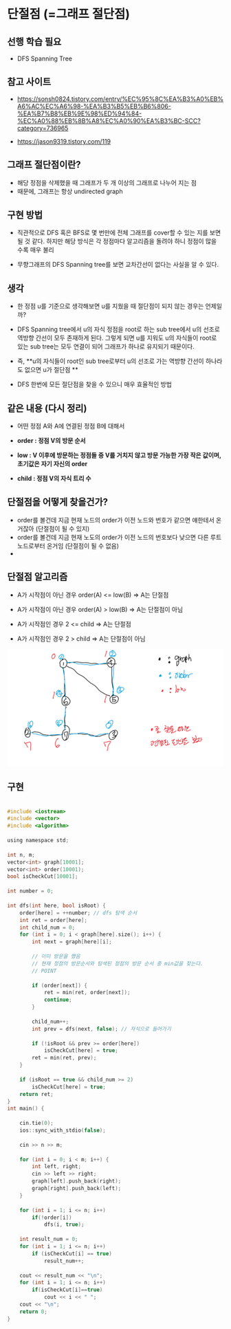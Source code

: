 # 단절점 (=그래프 절단점)

## 선행 학습 필요

- DFS Spanning Tree

## 참고 사이트

- https://sonsh0824.tistory.com/entry/%EC%95%8C%EA%B3%A0%EB%A6%AC%EC%A6%98-%EA%B3%B5%EB%B6%806-%EA%B7%B8%EB%9E%98%ED%94%84-%EC%A0%88%EB%8B%A8%EC%A0%90%EA%B3%BC-SCC?category=736965

- https://jason9319.tistory.com/119


## 그래프 절단점이란?

- 해당 정점을 삭제했을 때 그래프가 두 개 이상의 그래프로 나누어 지는 점
- 때문에, 그래프는 항상 undirected graph


## 구현 방법

- 직관적으로 DFS 혹은 BFS로 몇 번만에 전체 그래프를 cover할 수 있는 지를 보면 될 것 같다. 
하지만 해당 방식은 각 정점마다 알고리즘을 돌려야 하니 정점이 많을 수록 매우 불리

- 무향그래프의 DFS Spanning tree를 보면 교차간선이 없다는 사실을 알 수 있다.


## 생각

- 한 정점 u를 기준으로 생각해보면 u를 지웠을 때 절단점이 되지 않는 경우는 언제일까?
- DFS Spanning tree에서 u의 자식 정점을 root로 하는 sub tree에서 u의 선조로 역방향 간선이 모두 존재하게 된다. 그렇게 되면 u를 지워도 u의 자식들이 root로 있는 sub tree는
모두 연결이 되어 그래프가 하나로 유지되기 때문이다.

- 즉, **u의 자식들이 root인 sub tree로부터 u의 선조로 가는 역방향 간선이 하나라도 없으면 u가 절단점 **
- DFS 한번에 모든 절단점을 찾을 수 있으니 매우 효율적인 방법


## 같은 내용 (다시 정리)


- 어떤 정점 A와 A에 연결된 정점 B에 대해서

- **order : 정점 V의 방문 순서**
- **low : V 이후에 방문하는 정점들 중 V를 거치지 않고 방문 가능한 가장 작은 값이며, 초기값은 자기 자신의 order**
- **child : 정점 V의 자식 트리 수**


## 단절점을 어떻게 찾을건가?
- order를 볼건데 지금 현재 노드의 order가 이전 노드와 번호가 같으면 얘한테서 온거잖아 (단절점이 될 수 있지)
- order를 볼건데 지금 현재 노도의 order가 이전 노드의 번호보다 낮으면 다른 루트노드로부터 온거임 (단절점이 될 수 없음)
- 

## 단절점 알고리즘

- A가 시작점이 아닌 경우 order(A) <= low(B) => A는 단절점
- A가 시작점이 아닌 경우 order(A) > low(B) => A는 단절점이 아님

- A가 시작점인 경우 2 <= child => A는 단절점
- A가 시작점인 경우 2 > child => A는 단절점이 아님


![단절점예제](./images/단절점예제1.png)



## 구현


```c

#include <iostream>
#include <vector>
#include <algorithm>

using namespace std;

int n, m;
vector<int> graph[10001];
vector<int> order(10001);
bool isCheckCut[10001];

int number = 0;

int dfs(int here, bool isRoot) {
	order[here] = ++number; // dfs 탐색 순서
	int ret = order[here];
	int child_num = 0;
	for (int i = 0; i < graph[here].size(); i++) {
		int next = graph[here][i];
		
		// 이미 방문을 했음
		// 현재 정점의 방문순서와 탐색된 정점의 방문 순서 중 min값을 찾는다.
		// POINT

		if (order[next]) {
			ret = min(ret, order[next]);
			continue;
		}

		child_num++;
		int prev = dfs(next, false); // 자식으로 들어가기

		if (!isRoot && prev >= order[here])
			isCheckCut[here] = true;
		ret = min(ret, prev);
	}

	if (isRoot == true && child_num >= 2)
		isCheckCut[here] = true;
	return ret;
}
int main() {

	cin.tie(0);
	ios::sync_with_stdio(false);

	cin >> n >> m;

	for (int i = 0; i < m; i++) {
		int left, right;
		cin >> left >> right;
		graph[left].push_back(right);
		graph[right].push_back(left);
	}

	for (int i = 1; i <= n; i++)
		if(!order[i])
			dfs(i, true);

	int result_num = 0;
	for (int i = 1; i <= n; i++)
		if (isCheckCut[i] == true)
			result_num++;

	cout << result_num << "\n";
	for (int i = 1; i <= n; i++)
		if(isCheckCut[i]==true)
			cout << i << " ";
	cout << "\n";
	return 0;
}

```






